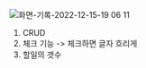 ![화면-기록-2022-12-15-19 06 11](https://user-images.githubusercontent.com/111180375/207882579-f0a75f9d-b545-414f-8285-c1d5bf94867c.gif)

1. CRUD
2. 체크 기능 -> 체크하면 글자 흐리게
3. 할일의 갯수 
